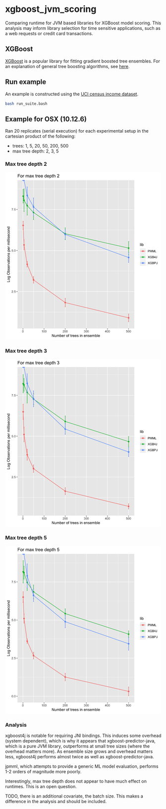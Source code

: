 # xgboost_jvm_scoring
Comparing runtime for JVM based libraries for XGBoost model scoring. This analysis may inform library selection for time sensitive applications, such as a web requests or credit card transactions.

## XGBoost
[XGBoost](https://xgboost.readthedocs.io/en/latest/#) is a popular library for fitting gradient boosted tree ensembles. For an explanation of general tree boosting algorithms, see [here](https://github.com/holub008/snippets/blob/master/tree_learning/tree_learning_overview.pdf).

## Run example
An example is constructed using the [UCI census income dataset](https://archive.ics.uci.edu/ml/datasets/census+income).
```bash
bash run_suite.bash
```

## Example for OSX (10.12.6)
Ran 20 replicates (serial execution) for each experimental setup in the cartesian product of the following:
* trees: 1, 5, 20, 50, 200, 500
* max tree depth: 2, 3, 5

### Max tree depth 2

![](docs/images/depth2.png)

### Max tree depth 3

![](docs/images/depth3.png)

### Max tree depth 5

![](docs/images/depth5.png)

### Analysis
xgboost4j is notable for requiring JNI bindings. This induces some overhead (system dependent), which is why it appears that xgboost-predictor-java, which is a pure JVM library, outperforms at small tree sizes (where the overhead matters more). As ensemble size grows and overhead matters less, xgboost4j performs almost twice as well as xgboost-predictor-java.

jpmml, which attempts to provide a generic ML model evaluation, performs 1-2 orders of magnitude more poorly.

Interestingly, max tree depth does not appear to have much effect on runtimes. This is an open question.

TODO, there is an additional covariate, the batch size. This makes a difference in the analysis and should be included.
